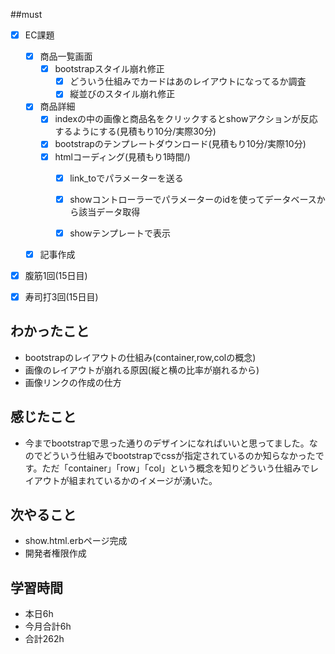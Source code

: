 
##must
- [x] EC課題
   - [x] 商品一覧画面
     - [x] bootstrapスタイル崩れ修正
        - [x] どういう仕組みでカードはあのレイアウトになってるか調査
        - [x] 縦並びのスタイル崩れ修正
   - [x] 商品詳細  
     - [x] indexの中の画像と商品名をクリックするとshowアクションが反応するようにする(見積もり10分/実際30分)
     - [x] bootstrapのテンプレートダウンロード(見積もり10分/実際10分)
     - [x] htmlコーディング(見積もり1時間/)
        - [x] link_toでパラメーターを送る
        - [x] showコントローラーでパラメーターのidを使ってデータベースから該当データ取得
        - [x] showテンプレートで表示
     
  
  - [x] 記事作成
      
- [x] 腹筋1回(15日目)
- [x] 寿司打3回(15日目)


## わかったこと
- bootstrapのレイアウトの仕組み(container,row,colの概念)
- 画像のレイアウトが崩れる原因(縦と横の比率が崩れるから)
- 画像リンクの作成の仕方



## 感じたこと
- 今までbootstrapで思った通りのデザインになればいいと思ってました。なのでどういう仕組みでbootstrapでcssが指定されているのか知らなかったです。ただ「container」「row」「col」という概念を知りどういう仕組みでレイアウトが組まれているかのイメージが湧いた。
  

## 次やること
  - show.html.erbページ完成
  - 開発者権限作成
  

 

## 学習時間
  - 本日6h
  - 今月合計6h
  - 合計262h
